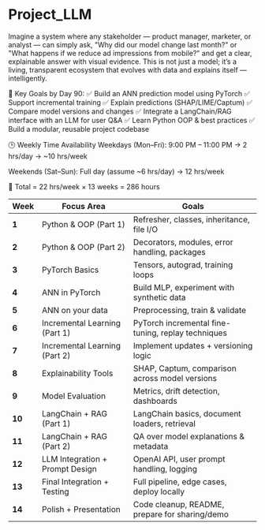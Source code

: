 # Project_LLM

Imagine a system where any stakeholder — product manager, marketer, or analyst — can simply ask, "Why did our model change last month?" or "What happens if we reduce ad impressions from mobile?" and get a clear, explainable answer with visual evidence.
This is not just a model; it’s a living, transparent ecosystem that evolves with data and explains itself — intelligently.



🧭 Key Goals by Day 90:
✅ Build an ANN prediction model using PyTorch
✅ Support incremental training
✅ Explain predictions (SHAP/LIME/Captum)
✅ Compare model versions and changes
✅ Integrate a LangChain/RAG interface with an LLM for user Q&A
✅ Learn Python OOP & best practices
✅ Build a modular, reusable project codebase


🕒 Weekly Time Availability
Weekdays (Mon–Fri): 9:00 PM – 11:00 PM → 2 hrs/day → ~10 hrs/week

Weekends (Sat–Sun): Full day (assume ~6 hrs/day) → 12 hrs/week

📅 Total = 22 hrs/week × 13 weeks = 286 hours


| Week   | Focus Area                      | Goals                                              |
| ------ | ------------------------------- | -------------------------------------------------- |
| **1**  | Python & OOP (Part 1)           | Refresher, classes, inheritance, file I/O          |
| **2**  | Python & OOP (Part 2)           | Decorators, modules, error handling, packages      |
| **3**  | PyTorch Basics                  | Tensors, autograd, training loops                  |
| **4**  | ANN in PyTorch                  | Build MLP, experiment with synthetic data          |
| **5**  | ANN on your data                | Preprocessing, train & validate                    |
| **6**  | Incremental Learning (Part 1)   | PyTorch incremental fine-tuning, replay techniques |
| **7**  | Incremental Learning (Part 2)   | Implement updates + versioning logic               |
| **8**  | Explainability Tools            | SHAP, Captum, comparison across model versions     |
| **9**  | Model Evaluation                | Metrics, drift detection, dashboards               |
| **10** | LangChain + RAG (Part 1)        | LangChain basics, document loaders, retrieval      |
| **11** | LangChain + RAG (Part 2)        | QA over model explanations & metadata              |
| **12** | LLM Integration + Prompt Design | OpenAI API, user prompt handling, logging          |
| **13** | Final Integration + Testing     | Full pipeline, edge cases, deploy locally          |
| **14** | Polish + Presentation           | Code cleanup, README, prepare for sharing/demo     |








